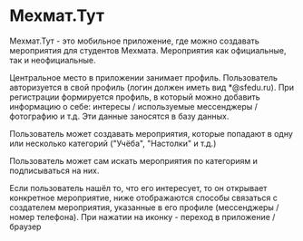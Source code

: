 # Мехмат.Тут

Мехмат.Тут - это мобильное приложение, где можно создавать мероприятия для студентов Мехмата. Мероприятия как официальные, так и неофициальные.

Центральное место в приложении занимает профиль. Пользователь авторизуется в свой профиль
(логин должен иметь вид *@sfedu.ru). При регистрации формируется профиль, в который можно добавить информацию о себе: интересы / используемые мессенджеры / фотографию и т.д. Эти данные заносятся в базу данных.

Пользователь может создавать мероприятия, которые попадают в одну или несколько категорий ("Учёба", "Настолки" и т.д.)

Пользователь может сам искать мероприятия по категориям и подписываться на них.

Если пользователь нашёл то, что его интересует, то он открывает конкретное мероприятие, ниже отображаются способы связаться с создателем мероприятия, указанные в его профиле (мессенджеры / номер телефона). При нажатии на иконку - переход в приложение / браузер
